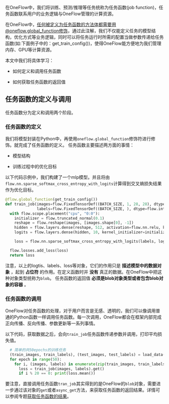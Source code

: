 在OneFlow中，我们将训练、预测/推理等任务统称为任务函数(job function)，任务函数联系用户的业务逻辑与OneFlow管理的计算资源。

在OneFlow中，任何被定义为任务函数的方法体都需要用@oneflow.global_function修饰，通过此注解，我们不仅能定义任务的模型结构，优化方式等业务逻辑，同时可以将任务运行时所需的配置当做参数传递给任务函数(如:下面例子中的：get_train_config())，使得OneFlow能方便地为我们管理内存、GPU等计算资源。

本文中我们将具体学习：

* 如何定义和调用任务函数

* 如何获取任务函数的返回值

## 任务函数的定义与调用
任务函数分为定义和调用两个阶段。
### 任务函数的定义
我们将模型封装在Python中，再使用`oneflow.global_function`修饰符进行修饰。就完成了任务函数的定义。 任务函数主要描述两方面的事情：

* 模型结构

* 训练过程中的优化目标

以下代码示例中，我们构建了一个mlp模型。并且将由`flow.nn.sparse_softmax_cross_entropy_with_logits`计算得到交叉熵损失结果作为优化目标。
```python
@flow.global_function(get_train_config())
def train_job(images=flow.FixedTensorDef((BATCH_SIZE, 1, 28, 28), dtype=flow.float),
              labels=flow.FixedTensorDef((BATCH_SIZE, ), dtype=flow.int32)):
  with flow.scope.placement("cpu", "0:0"):
    initializer = flow.truncated_normal(0.1)
    reshape = flow.reshape(images, [images.shape[0], -1])
    hidden = flow.layers.dense(reshape, 512, activation=flow.nn.relu, kernel_initializer=initializer)
    logits = flow.layers.dense(hidden, 10, kernel_initializer=initializer)

    loss = flow.nn.sparse_softmax_cross_entropy_with_logits(labels, logits, name="softmax_loss")

  flow.losses.add_loss(loss)
  return loss
```
注意，以上的logtis、labels、loss等对象，它们的作用只是 **描述模型中的数据对象** ，起到 **占位符** 的作用。在定义函数时并 **没有** 真正的数据。在OneFlow中把这种对象类型统称为`blob`。 任务函数的返回值 **必须是blob对象类型或者包含blob对象的容器** 。

### 任务函数的调用
OneFlow对任务函数的处理，对于用户而言是无感、透明的，我们可以像调用普通的Python函数一样调用任务函数。每一次调用，OneFlow都会在框架内部完成正向传播、反向传播、参数更新等一系列事情。

以下代码，获取数据之后，会向`train_job`任务函数传递参数并调用，打印平均损失值。

```python
  # 简单的共50epochs的训练任务
  (train_images, train_labels), (test_images, test_labels) = load_data(BATCH_SIZE)
  for epoch in range(50):
    for i, (images, labels) in enumerate(zip(train_images, train_labels)):
      loss = train_job(images, labels).get()
      if i % 20 == 0: print(loss.mean())
```

要注意，直接调用任务函数`tran_job`其实得到的是OneFlow的`blob`对象，需要进一步通过该对象的`get`或者`async_get`方法，来获取任务函数的返回结果。详情可以参阅专题[获取任务函数的结果](../basics_topics/async_get.md)。

